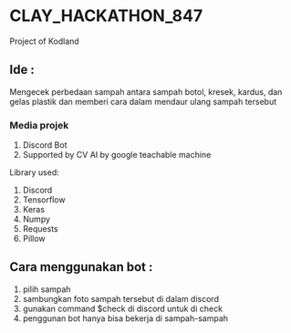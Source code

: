 # CLAY_HACKATHON_847
Project of Kodland

## Ide :
Mengecek perbedaan sampah antara sampah botol, kresek, kardus, dan gelas plastik
dan memberi cara dalam mendaur ulang sampah tersebut

### Media projek
  1. Discord Bot
  2. Supported by CV AI by google teachable machine

Library used:
  1. Discord
  2. Tensorflow
  3. Keras
  4. Numpy
  5. Requests
  6. Pillow

## Cara menggunakan bot :
  1. pilih sampah
  2. sambungkan foto sampah tersebut di dalam discord
  3. gunakan command $check di discord untuk di check
  4. penggunan bot hanya bisa bekerja di sampah-sampah
